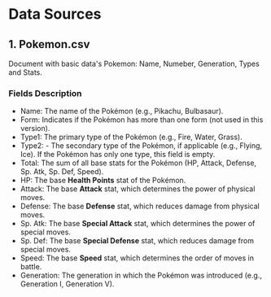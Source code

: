 # Data Sources

## 1. Pokemon.csv

Document with basic data's Pokemon: Name, Numeber, Generation, Types and Stats.

### Fields Description

- Name: The name of the Pokémon (e.g., Pikachu, Bulbasaur).
- Form: Indicates if the Pokémon has more than one form (not used in this version).
- Type1: The primary type of the Pokémon (e.g., Fire, Water, Grass).
- Type2: - The secondary type of the Pokémon, if applicable (e.g., Flying, Ice). If the Pokémon has only one type, this field is empty.
- Total: The sum of all base stats for the Pokémon (HP, Attack, Defense, Sp. Atk, Sp. Def, Speed).
- HP: The base **Health Points** stat of the Pokémon.
- Attack: The base **Attack** stat, which determines the power of physical moves.
- Defense: The base **Defense** stat, which reduces damage from physical moves.
- Sp. Atk: The base **Special Attack** stat, which determines the power of special moves.
- Sp. Def: The base **Special Defense** stat, which reduces damage from special moves.
- Speed: The base **Speed** stat, which determines the order of moves in battle.
- Generation: The generation in which the Pokémon was introduced (e.g., Generation I, Generation V).